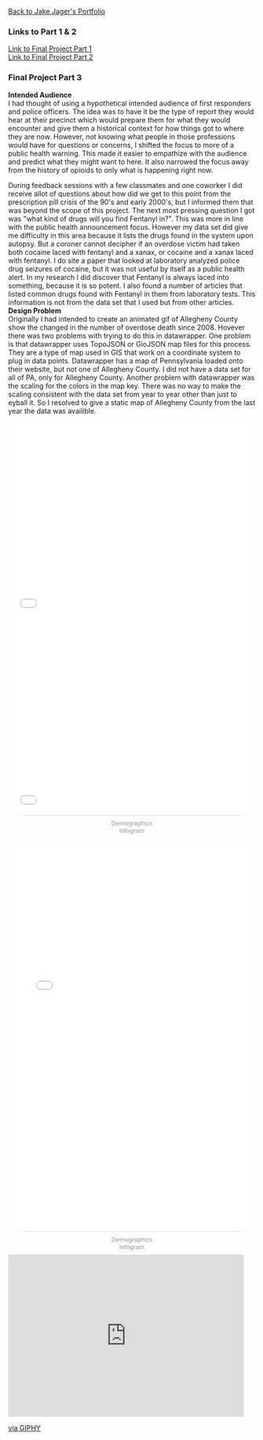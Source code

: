 
[Back to Jake Jager's Portfolio](https://jcj217.github.io/Jake-Jager-s-Portfolio/)<br/>
### **Links to Part 1 & 2**
[Link to Final Project Part 1](https://jcj217.github.io/Jake-Jager-s-Portfolio/final_project_JakeJager)<br/>
[Link to Final Project Part 2](https://jcj217.github.io/Jake-Jager-s-Portfolio/finalpart2)<br/>
### **Final Project Part 3**
**Intended Audience**<br/>
I had thought of using a hypothetical intended audience of first responders and police officers. The idea was to have it be the type of report they would hear at their precinct which would prepare them for what they would encounter and give them a historical context for how things got to where they are now. However, not knowing what people in those professions would have for questions or concerns, I shifted the focus to more of a public health warning. This made it easier to empathize with the audience and predict what they might want to here. It also narrowed the focus away from the history of opioids to only what is happening right now. <br/>

During feedback sessions with a few classmates and one coworker I did receive allot of questions about how did we get to this point from the prescription pill crisis of the 90's and early 2000's, but I informed them that was beyond the scope of this project. The next most pressing question I got was "what kind of drugs will you find Fentanyl in?". This was more in line with the public health announcement focus. However my data set did give me difficulty in this area because it lists the drugs found in the system upon autopsy. But a coroner cannot decipher if an overdose victim had taken both cocaine laced with fentanyl and a xanax, or cocaine and a xanax laced with fentanyl. I do site a paper that looked at laboratory analyzed police drug seizures of cocaine, but it was not useful by itself as a public health alert. In my research I did discover that Fentanyl is always laced into something, because it is so potent. I also found a number of articles that listed common drugs found with Fentanyl in them from laboratory tests. This information is not from the data set that I used but from other articles. <br/>
**Design Problem**<br/>
Originally I had intended to create an animated gif of Allegheny County show the changed in the number of overdose death since 2008. Hovever there was two problems with trying to do this in datawrapper. One problem is that datawrapper uses TopoJSON or GioJSON map files for this process. They are a type of map used in GIS that work on a coordinate system to plug in data points. Datawrapper has a map of Pennsylvania loaded onto their website, but not one of Allegheny County. I did not have a data set for all of PA, only for Allegheny County. Another problem with datawrapper was the scaling for the colors in the map key. There was no way to make the scaling consistent with the data set from year to year other than just to eyball it. So I resolved to give a static map of Allegheny County from the last year the data was availible.  






<iframe title="Deaths from Fentanyl in Allegheny County" aria-label="USA pennsylvania zip codes choropleth map" id="datawrapper-chart-ZZfyV" src="//datawrapper.dwcdn.net/ZZfyV/1/" scrolling="no" frameborder="0" style="width: 0; min-width: 100% !important; border: none;" height="400"></iframe><script type="text/javascript">(function() {    'use strict';    window.addEventListener('message', function(event) {        if (typeof event.data['datawrapper-height'] !== 'undefined') {            for (var chartId in event.data['datawrapper-height']) {                var iframe = document.getElementById('datawrapper-chart-' + chartId) || document.querySelector("iframe[src*='" + chartId + "']");                if (!iframe) {                    continue;                }                iframe.style.height = event.data['datawrapper-height'][chartId] + 'px';            }        }    });})();</script>




<iframe title="Fentanyl &amp; Heroin Deaths" aria-label="Interactive line chart" id="datawrapper-chart-slcGS" src="//datawrapper.dwcdn.net/slcGS/1/" scrolling="no" frameborder="0" style="width: 0; min-width: 100% !important; border: none;" height="400"></iframe><script type="text/javascript">(function() {    'use strict';    window.addEventListener('message', function(event) {        if (typeof event.data['datawrapper-height'] !== 'undefined') {            for (var chartId in event.data['datawrapper-height']) {                var iframe = document.getElementById('datawrapper-chart-' + chartId) || document.querySelector("iframe[src*='" + chartId + "']");                if (!iframe) {                    continue;                }                iframe.style.height = event.data['datawrapper-height'][chartId] + 'px';            }        }    });})();</script>



<div class="infogram-embed" data-id="a4d6ab9d-a814-41ad-8d19-33810951b34c" data-type="interactive" data-title="Demographics"></div><script>!function(e,t,s,i){var n="InfogramEmbeds",o=e.getElementsByTagName("script")[0],d=/^http:/.test(e.location)?"http:":"https:";if(/^\/{2}/.test(i)&&(i=d+i),window[n]&&window[n].initialized)window[n].process&&window[n].process();else if(!e.getElementById(s)){var r=e.createElement("script");r.async=1,r.id=s,r.src=i,o.parentNode.insertBefore(r,o)}}(document,0,"infogram-async","https://e.infogram.com/js/dist/embed-loader-min.js");</script><div style="padding:8px 0;font-family:Arial!important;font-size:13px!important;line-height:15px!important;text-align:center;border-top:1px solid #dadada;margin:0 30px"><a href="https://infogram.com/a4d6ab9d-a814-41ad-8d19-33810951b34c" style="color:#989898!important;text-decoration:none!important;" target="_blank">Demographics</a><br><a href="https://infogram.com" style="color:#989898!important;text-decoration:none!important;" target="_blank" rel="nofollow">Infogram</a></div>





<iframe title="Shift from Heroin to Fentanyl" aria-label="Grouped Column Chart" id="datawrapper-chart-8qwUT" src="//datawrapper.dwcdn.net/8qwUT/1/" scrolling="no" frameborder="0" style="width: 0; min-width: 100% !important; border: none;" height="800"></iframe><script type="text/javascript">(function() {    'use strict';    window.addEventListener('message', function(event) {        if (typeof event.data['datawrapper-height'] !== 'undefined') {            for (var chartId in event.data['datawrapper-height']) {                var iframe = document.getElementById('datawrapper-chart-' + chartId) || document.querySelector("iframe[src*='" + chartId + "']");                if (!iframe) {                    continue;                }                iframe.style.height = event.data['datawrapper-height'][chartId] + 'px';            }        }    });})();</script>







<div class="infogram-embed" data-id="a4d6ab9d-a814-41ad-8d19-33810951b34c" data-type="interactive" data-title="Demographics"></div><script>!function(e,t,s,i){var n="InfogramEmbeds",o=e.getElementsByTagName("script")[0],d=/^http:/.test(e.location)?"http:":"https:";if(/^\/{2}/.test(i)&&(i=d+i),window[n]&&window[n].initialized)window[n].process&&window[n].process();else if(!e.getElementById(s)){var r=e.createElement("script");r.async=1,r.id=s,r.src=i,o.parentNode.insertBefore(r,o)}}(document,0,"infogram-async","https://e.infogram.com/js/dist/embed-loader-min.js");</script><div style="padding:8px 0;font-family:Arial!important;font-size:13px!important;line-height:15px!important;text-align:center;border-top:1px solid #dadada;margin:0 30px"><a href="https://infogram.com/a4d6ab9d-a814-41ad-8d19-33810951b34c" style="color:#989898!important;text-decoration:none!important;" target="_blank">Demographics</a><br><a href="https://infogram.com" style="color:#989898!important;text-decoration:none!important;" target="_blank" rel="nofollow">Infogram</a></div>









<iframe src="https://giphy.com/embed/U4w6ucUEr8Ih9Rckii" width="480" height="330" frameBorder="0" class="giphy-embed" allowFullScreen></iframe><p><a href="https://giphy.com/gifs/U4w6ucUEr8Ih9Rckii">via GIPHY</a></p>
